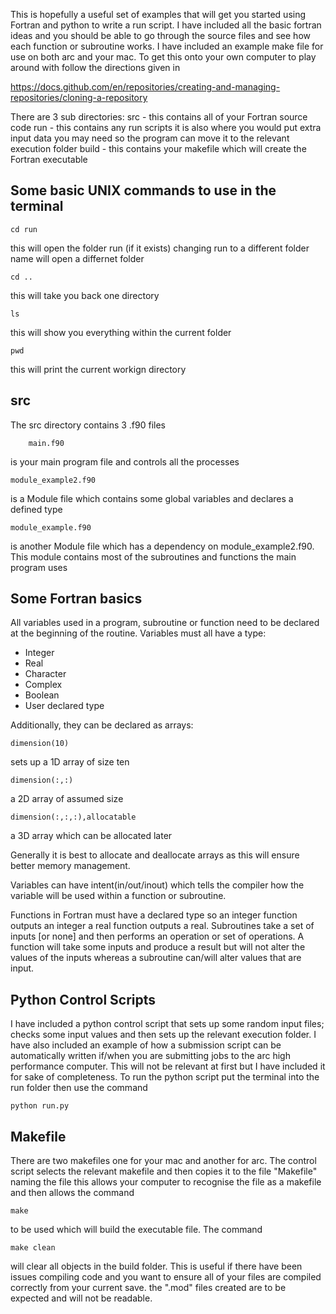 This is hopefully a useful set of examples that will get you started using Fortran and python to write a run script.
I have included all the basic fortran ideas and you should be able to go through the source files and see how each function or
subroutine works. I have included an example make file for use on both arc and your mac. To get this onto your own computer to play around with follow the directions given in 

https://docs.github.com/en/repositories/creating-and-managing-repositories/cloning-a-repository

There are 3 sub directories: 
    src - this contains all of your Fortran source code 
    run - this contains any run scripts it is also where you would put extra input data you may need so the program can move it to the 
          relevant execution folder
    build - this contains your makefile which will create the Fortran executable 

## Some basic UNIX commands to use in the terminal

    cd run      

this will open the folder run (if it exists) changing run to a different folder name will open a differnet folder
    
    cd ..       
this will take you back one directory 

    ls          
this will show you everything within the current folder

    pwd         
this will print the current workign directory 


## src 

The src directory contains 3 .f90 files 

        main.f90 
   is your main program file and controls all the processes
   
    module_example2.f90
  is a Module file which contains some global variables and declares a defined type
  
    module_example.f90 
  is another Module file which has a dependency on module_example2.f90. This module contains most 
  of the subroutines and functions the main program uses 

## Some Fortran basics

All variables used in a program, subroutine or function need to be declared at the beginning of the routine.
Variables must all have a type: 
* Integer
* Real 
* Character 
* Complex 
* Boolean
* User declared type 

Additionally, they can be declared as arrays: 

    dimension(10) 	
sets up a 1D array of size ten

    dimension(:,:) 	

a 2D array of assumed size 

    dimension(:,:,:),allocatable 	

a 3D array which can be allocated later

Generally it is best to allocate and deallocate arrays as this will ensure better memory management.

Variables can have intent(in/out/inout) which tells the compiler how the variable will be used within a function or subroutine. 

Functions in Fortran must have a declared type so an integer function outputs an integer a real function outputs a real. Subroutines take a set of inputs [or none] and then performs an operation or set of operations. A function will take some inputs and produce a result but will not alter the values of the inputs whereas a subroutine can/will alter values that are input.

## Python Control Scripts

I have included a python control script that sets up some random input files; checks some input values and then sets up the relevant execution folder. I have also included an example of how a submission script can be automatically written if/when you are submitting jobs to the arc high performance computer. This will not be relevant at first but I have included it for sake of completeness. 
To run the python script put the terminal into the run folder then use the command 

    python run.py 

## Makefile

There are two makefiles one for your mac and another for arc. The control script selects the relevant makefile and then copies it to the file "Makefile" naming the file this allows your computer to recognise the file as a makefile and then allows the command

    make
to be used which will build the executable file. The command 

    make clean
will clear all objects in the build folder. This is useful if there have been issues compiling code and you want to ensure all of your files are compiled correctly from your current save. the ".mod" files created are to be expected and will not be readable.
